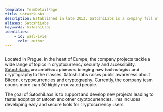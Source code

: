 ```yaml
---
template: TermDetailPage
title: SatoshiLabs 
description: Established in late 2013, SatoshiLabs is a company full of experienced specialists founded by two of the leading personalities in the crypto community.
aliases: SatoshiLabs
keywords: SatoshiLabs
identities: 
    - id: wael-ivie
      role: author
---
```

##

Located in Prague, in the heart of Europe, the company projects tackle a wide range of topics in cryptocurrency security and accessibility. [SatoshiLabs](https://wiki.trezor.io/SatoshiLabs) are ambitious pioneers bringing new technologies and cryptography to the masses. SatoshiLabs raises public awareness about Bitcoin, cryptocurrencies and cryptography. Currently, the company team counts more than 50 highly motivated people.

The goal of SatoshiLabs is to support and develop new projects leading to faster adoption of Bitcoin and other cryptocurrencies. This includes developing easy and secure tools for cryptocurrency users.